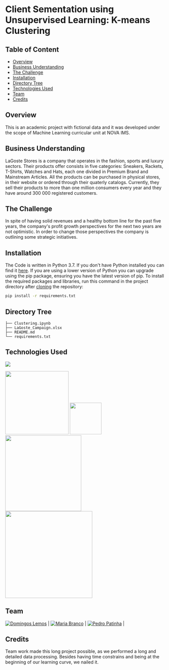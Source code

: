 # Client Sementation using Unsupervised Learning: K-means Clustering

## Table of Content
  * [Overview](#Overview)
  * [Business Understanding](#Business-Understanding)
  * [The Challenge](#The-Challenge)
  * [Installation](#Installation)
  * [Directory Tree](#Directory-Tree)
  * [Technologies Used](#technologies-used)
  * [Team](#team)
  * [Credits](#credits)

## Overview
This is an academic project with fictional data and it was developed under the scope of Machine Learning curricular unit at NOVA IMS.

## Business Understanding
LaGoste Stores is a company that operates in the fashion, sports and luxury sectors. Their products offer consists in five categories: Sneakers, Rackets, T-Shirts, Watches and Hats, each one divided in Premium Brand and Mainstream Articles. All the products can be purchased in physical stores, in their website or ordered through their quaterly catalogs. Currently, they sell their products to more than one million consumers every year and they have around 300 000 registered customers.

## The Challenge
In spite of having solid revenues and a healthy bottom line for the past five years, the company's profit growth perspectives for the next two years are not optimistic. In order to change those perspectives the company is outlining some strategic initiatives.

## Installation
The Code is written in Python 3.7. If you don't have Python installed you can find it [here](https://www.python.org/downloads/). If you are using a lower version of Python you can upgrade using the pip package, ensuring you have the latest version of pip. To install the required packages and libraries, run this command in the project directory after [cloning](https://www.howtogeek.com/451360/how-to-clone-a-github-repository/) the repository:
```bash
pip install -r requirements.txt
```

## Directory Tree 
```
├── Clustering.ipynb
├── LaGoste_Campaign.xlsx
├── README.md
└── requirements.txt
```

## Technologies Used

![](https://forthebadge.com/images/badges/made-with-python.svg)

[<img target="_blank" src="https://camo.githubusercontent.com/e5efd9b8f2106722c85415f104a352232a3a9437d765778aca491a2c2a7d5d6c/68747470733a2f2f6465762e70616e6461732e696f2f7374617469632f696d672f70616e6461732e737667" width=200>](https://pandas.pydata.org/) [<img target="_blank" src="https://numpy.org/images/logos/numpy.svg" width=100>](https://numpy.org/) [<img target="_blank" src="https://seaborn.pydata.org/_static/logo-wide-lightbg.svg" width=240>](https://seaborn.pydata.org/) [<img target="_blank" src="https://matplotlib.org/_static/logo2_compressed.svg" width=275>](https://matplotlib.org/) 


## Team
[![Domingos Lemos]()]() |
[![Maria Branco]()]() |
[![Pedro Patinha]()]() |

## Credits
Team work made this long project possible, as we performed a long and detailed data processing. Besides having time constrains and being at the beginning of our learning curve, we nailed it.

